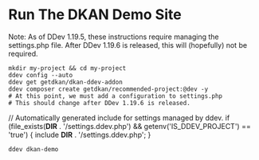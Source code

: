 # Run The DKAN Demo Site

Note: As of DDev 1.19.5, these instructions require managing the settings.php
file. After DDev 1.19.6 is released, this will (hopefully) not be required.

    mkdir my-project && cd my-project
    ddev config --auto
    ddev get getdkan/dkan-ddev-addon
    ddev composer create getdkan/recommended-project:@dev -y
    # At this point, we must add a configuration to settings.php
    # This should change after DDev 1.19.6 is released.
// Automatically generated include for settings managed by ddev.
if (file_exists(__DIR__ . '/settings.ddev.php') && getenv('IS_DDEV_PROJECT') == 'true') {
include __DIR__ . '/settings.ddev.php';
}

    ddev dkan-demo
